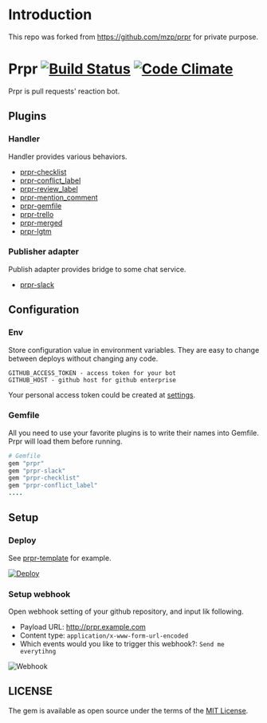 # Introduction

This repo was forked from https://github.com/mzp/prpr for private purpose.


# Prpr [![Build Status](https://travis-ci.org/mzp/prpr.svg?branch=master)](https://travis-ci.org/mzp/prpr) [![Code Climate](https://codeclimate.com/github/mzp/prpr/badges/gpa.svg)](https://codeclimate.com/github/mzp/prpr)

Prpr is pull requests' reaction bot.

## Plugins
### Handler
Handler provides various behaviors.

 * [prpr-checklist](https://github.com/mzp/prpr-checklist)
 * [prpr-conflict_label](https://github.com/mzp/prpr-conflict_label)
 * [prpr-review_label](https://github.com/mzp/prpr-review_label)
 * [prpr-mention_comment](https://github.com/mzp/prpr-mention_comment)
 * [prpr-gemfile](https://github.com/mzp/prpr-gemfile)
 * [prpr-trello](https://github.com/mzp/prpr-trello)
 * [prpr-merged](https://github.com/mzp/prpr-merged)
 * [prpr-lgtm](https://github.com/mzp/prpr-lgtm)

### Publisher adapter
Publish adapter provides bridge to some chat service.

 * [prpr-slack](https://github.com/mzp/prpr-slack)

## Configuration
### Env
Store configuration value in environment variables.
They are easy to change between deploys without changing any code.

```
GITHUB_ACCESS_TOKEN - access token for your bot
GITHUB_HOST - github host for github enterprise
```

Your personal access token could be created at [settings](https://github.com/settings/tokens).

### Gemfile

All you need to use your favorite plugins is to write their names into Gemfile.
Prpr will load them before running.

```ruby
# Gemfile
gem "prpr"
gem "prpr-slack"
gem "prpr-checklist"
gem "prpr-conflict_label"
....
```

## Setup
### Deploy
See [prpr-template](https://github.com/mzp/prpr-template) for example.

[![Deploy](https://www.herokucdn.com/deploy/button.png)](https://heroku.com/deploy?template=https://github.com/k-hashimoto/prpr.git)

### Setup webhook

Open webhook setting of your github repository, and input lik following.

 * Payload URL: http://prpr.example.com
 * Content type: `application/x-www-form-url-encoded`
 * Which events would you like to trigger this webhook?: `Send me everytihng`

![Webhook](https://raw.githubusercontent.com/mzp/prpr/master/docs/webhook.png)

## LICENSE

The gem is available as open source under the terms of the [MIT License](http://opensource.org/licenses/MIT).
